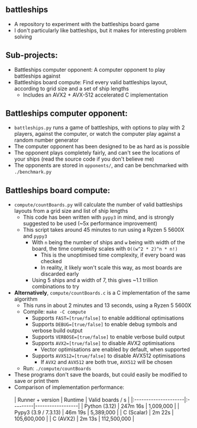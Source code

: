 ## battleships
  - A repository to experiment with the battleships board game
  - I don't particularly like battleships, but it makes for interesting problem solving

## Sub-projects:
  - Battleships computer opponent: A computer opponent to play battleships against
  - Battleships board compute: Find every valid battleships layout, according to grid size and a set of ship lengths
    - Includes an AVX2 + AVX-512 accelerated C implementation

## Battleships computer opponent:
  - `battleships.py` runs a game of battleships, with options to play with 2 players, against the computer, or watch the computer play against a random number generator
  - The computer opponent has been designed to be as hard as is possible
  - The opponent plays completely fairly, and can't see the locations of your ships (read the source code if you don't believe me)
  - The opponents are stored in `opponents/`, and can be benchmarked with `./benchmark.py`

## Battleships board compute:
  - `compute/countBoards.py` will calculate the number of valid battleships layouts from a grid size and list of ship lengths
    - This code has been written with `pypy3` in mind, and is strongly suggested to be used (~5x performance improvement)
    - This script takes around 45 minutes to run using a Ryzen 5 5600X and `pypy3`
      - With `n` being the number of ships and `w` being with width of the board, the time complexity scales with `O((w^2 * 2)^n * n!)`
        - This is the unoptimised time complexity, if every board was checked
        - In reality, it likely won't scale this way, as most boards are discarded early
      - Using 5 ships and a width of 7, this gives ~1.1 trillion combinations to try
  - **Alternatively**, `compute/countBoards.c` is a C implementation of the same algorithm
    - This runs in about 2 minutes and 13 seconds, using a Ryzen 5 5600X
    - Compile: `make -C compute`
      - Supports `FAST=[true/false]` to enable additional optimisations
      - Supports `DEBUG=[true/false]` to enable debug symbols and verbose build output
      - Supports `VERBOSE=[true/false]` to enable verbose build output
      - Supports `AVX2=[true/false]` to disable AVX2 optimisations
        - Vector optimisations are enabled by default, when supported
      - Supports `AVX512=[true/false]` to disable AVX512 optimisations
        - If `AVX2` and `AVX512` are both true, `AVX512` will be chosen
    - Run: `./compute/countBoards`
  - These programs don't save the boards, but could easily be modified to save or print them
  - Comparison of implementation performance:
<br><br>
    | Runner + version     | Runtime  | Valid boards / s |
    |:---------------------|:---------|------------------|
    | Python (3.12)        | 247m 16s | 1,009,000        |
    | Pypy3 (3.9 / 7.3.13) | 46m 19s  | 5,389,000        |
    | C (Scalar)           | 2m 22s   | 105,600,000      |
    | C (AVX2)             | 2m 13s   | 112,500,000      |
